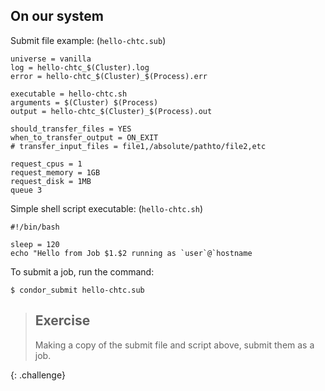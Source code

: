 ## On our system

Submit file example: (`hello-chtc.sub`)

~~~
universe = vanilla
log = hello-chtc_$(Cluster).log
error = hello-chtc_$(Cluster)_$(Process).err

executable = hello-chtc.sh
arguments = $(Cluster) $(Process)
output = hello-chtc_$(Cluster)_$(Process).out

should_transfer_files = YES
when_to_transfer_output = ON_EXIT
# transfer_input_files = file1,/absolute/pathto/file2,etc

request_cpus = 1
request_memory = 1GB
request_disk = 1MB
queue 3
~~~

Simple shell script executable: (`hello-chtc.sh`)

~~~
#!/bin/bash

sleep = 120
echo "Hello from Job $1.$2 running as `user`@`hostname
~~~

To submit a job, run the command: 

~~~
$ condor_submit hello-chtc.sub
~~~

> ## Exercise
> 
> Making a copy of the submit file and script above, submit them 
> as a job.  
>
{: .challenge} 
